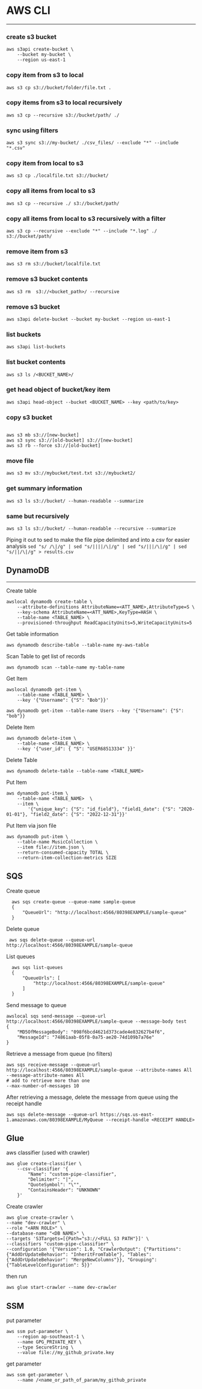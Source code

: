 # AWS CLI 
---

### create s3 bucket  

```
aws s3api create-bucket \
    --bucket my-bucket \
    --region us-east-1
```

### copy item from s3 to local
`aws s3 cp s3://bucket/folder/file.txt .`

### copy items from s3 to local recursively  
`aws s3 cp --recursive s3://bucket/path/ ./`  

### sync using filters  
`aws s3 sync s3://my-bucket/ ./csv_files/ --exclude "*" --include "*.csv"`

### copy item from local to s3  
`aws s3 cp ./localfile.txt s3://bucket/`

### copy all items from local to s3
`aws s3 cp --recursive ./ s3://bucket/path/` 

### copy all items from local to s3 recursively with a filter
`aws s3 cp --recursive --exclude "*" --include "*.log" ./ s3://bucket/path/` 

### remove item from s3  

`aws s3 rm s3://bucket/localfile.txt`  

### remove s3 bucket contents

`aws s3 rm  s3://<bucket_path>/ --recursive`

### remove s3 bucket 

`aws s3api delete-bucket --bucket my-bucket --region us-east-1`

### list buckets  

`aws s3api list-buckets`

### list bucket contents

`aws s3 ls /<BUCKET_NAME>/`

### get head object of bucket/key item  

`aws s3api head-object --bucket <BUCKET_NAME> --key <path/to/key>`


### copy s3 bucket  

```  

aws s3 mb s3://[new-bucket]
aws s3 sync s3://[old-bucket] s3://[new-bucket]
aws s3 rb --force s3://[old-bucket]  

```

### move file  
```
aws s3 mv s3://mybucket/test.txt s3://mybucket2/  
``` 
### get summary information 

`aws s3 ls s3://bucket/ --human-readable --summarize`

### same but recursively

`aws s3 ls s3://bucket/ --human-readable --recursive --summarize`

Piping it out to sed to make the file pipe delimited and into a csv for easier analysis
`sed "s/ /\|/g" | sed "s/||||/\|/g" | sed "s/|||/\|/g" | sed "s/||/\|/g" > results.csv`

## DynamoDB 
---
Create table

```
awslocal dynamodb create-table \
    --attribute-definitions AttributeName=<ATT_NAME>,AttributeType=S \
    --key-schema AttributeName=<ATT_NAME>,KeyType=HASH \
    --table-name <TABLE_NAME> \
    --provisioned-throughput ReadCapacityUnits=5,WriteCapacityUnits=5
```

Get table information

```
aws dynamodb describe-table --table-name my-aws-table
```


Scan Table to get list of records

`aws dynamodb scan --table-name my-table-name`


Get Item

```
awslocal dynamodb get-item \
    --table-name <TABLE_NAME> \
    --key '{"Username": {"S": "Bob"}}'
```

`aws dynamodb get-item --table-name Users --key '{"Username": {"S": "bob"}}`


Delete Item

```
aws dynamodb delete-item \
    --table-name <TABLE_NAME> \
    --key '{"user_id": { "S": "USER68513334" }}'

```

Delete Table

`aws dynamodb delete-table --table-name <TABLE_NAME>`

Put Item 
```  
aws dynamodb put-item \
    --table-name <TABLE_NAME>  \
    --item \
        '{"unique_key": {"S": "id_field"}, "field1_date": {"S": "2020-01-01"}, "field2_date": {"S": "2022-12-31"}}'
```

Put Item via json file

```
aws dynamodb put-item \
    --table-name MusicCollection \
    --item file://item.json \
    --return-consumed-capacity TOTAL \
    --return-item-collection-metrics SIZE

```
## SQS  
Create queue
```
  aws sqs create-queue --queue-name sample-queue
  {
      "QueueUrl": "http://localhost:4566/80398EXAMPLE/sample-queue"
  }
```
Delete queue 
```  
 aws sqs delete-queue --queue-url http://localhost:4566/80398EXAMPLE/sample-queue
```  

List queues
```  
  aws sqs list-queues
  {
      "QueueUrls": [
          "http://localhost:4566/80398EXAMPLE/sample-queue"
      ]
  }  
```
Send message to queue  
```  
awslocal sqs send-message --queue-url http://localhost:4566/80398EXAMPLE/sample-queue --message-body test
{
    "MD5OfMessageBody": "098f6bcd4621d373cade4e832627b4f6",
    "MessageId": "74861aab-05f8-0a75-ae20-74d109b7a76e"
}
```
Retrieve a message from queue (no filters)
```
aws sqs receive-message --queue-url http://localhost:4566/80398EXAMPLE/sample-queue --attribute-names All --message-attribute-names All 
# add to retrieve more than one
--max-number-of-messages 10  
```
After retrieving a message, delete the message from queue using the receipt handle  
```  
aws sqs delete-message --queue-url https://sqs.us-east-1.amazonaws.com/80398EXAMPLE/MyQueue --receipt-handle <RECEIPT HANDLE>
```  
## Glue 

aws classifier (used with crawler)

```
aws glue create-classifier \
    --csv-classifier '{
        "Name": "custom-pipe-classifier",
        "Delimiter": "|",
        "QuoteSymbol": "\"",
        "ContainsHeader": "UNKNOWN"
    }'
```

Create crawler
```
aws glue create-crawler \
--name "dev-crawler" \
--role "<ARN ROLE>" \
--database-name "<DB NAME>" \
--targets 'S3Targets=[{Path="s3://<FULL S3 PATH"}]' \
--classifiers "custom-pipe-classifier" \
--configuration '{"Version": 1.0, "CrawlerOutput": {"Partitions": {"AddOrUpdateBehavior": "InheritFromTable"}, "Tables": {"AddOrUpdateBehavior": "MergeNewColumns"}}, "Grouping": {"TableLevelConfiguration": 5}}'      
```

then run  
```
aws glue start-crawler --name dev-crawler
```

## SSM  

put parameter
```
aws ssm put-parameter \
    --region ap-southeast-1 \
    --name GPG_PRIVATE_KEY \
    --type SecureString \
    --value file://my_github_private.key
```
get parameter
```
aws ssm get-parameter \
    --name /<name_or_path_of_param/my_github_private
```


